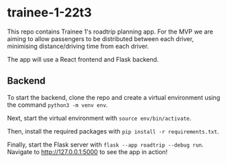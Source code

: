 # trainee-1-22t3

This repo contains Trainee 1's roadtrip planning app. For the MVP we are aiming to allow passengers to be distributed between each driver, minimising distance/driving time from each driver.

The app will use a React frontend and Flask backend.

## Backend

To start the backend, clone the repo and create a virtual environment using the command `python3 -m venv env`.

Next, start the virtual environment with `source env/bin/activate`.

Then, install the required packages with `pip install -r requirements.txt`.

Finally, start the Flask server with `flask --app roadtrip --debug run`. Navigate to http://127.0.0.1:5000 to see the app in action!

